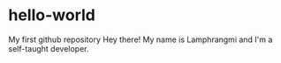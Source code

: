 # hello-world
My first github repository
Hey there! My name is Lamphrangmi and I'm a self-taught developer.
